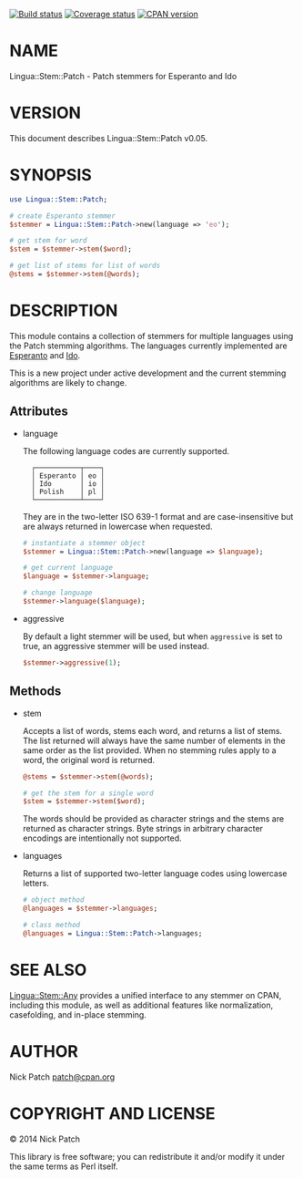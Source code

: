 [![Build status](https://travis-ci.org/patch/lingua-stem-patch-pm5.png)](https://travis-ci.org/patch/lingua-stem-patch-pm5)
[![Coverage status](https://coveralls.io/repos/patch/lingua-stem-patch-pm5/badge.png)](https://coveralls.io/r/patch/lingua-stem-patch-pm5)
[![CPAN version](https://badge.fury.io/pl/Lingua-Stem-Patch.png)](http://badge.fury.io/pl/Lingua-Stem-Patch)

# NAME

Lingua::Stem::Patch - Patch stemmers for Esperanto and Ido

# VERSION

This document describes Lingua::Stem::Patch v0.05.

# SYNOPSIS

```perl
use Lingua::Stem::Patch;

# create Esperanto stemmer
$stemmer = Lingua::Stem::Patch->new(language => 'eo');

# get stem for word
$stem = $stemmer->stem($word);

# get list of stems for list of words
@stems = $stemmer->stem(@words);
```

# DESCRIPTION

This module contains a collection of stemmers for multiple languages using the
Patch stemming algorithms. The languages currently implemented are
[Esperanto](https://metacpan.org/pod/Lingua::Stem::Patch::EO) and [Ido](https://metacpan.org/pod/Lingua::Stem::Patch::IO).

This is a new project under active development and the current stemming
algorithms are likely to change.

## Attributes

- language

    The following language codes are currently supported.

        ┌───────────┬────┐
        │ Esperanto │ eo │
        │ Ido       │ io │
        │ Polish    │ pl │
        └───────────┴────┘

    They are in the two-letter ISO 639-1 format and are case-insensitive but are
    always returned in lowercase when requested.

    ```perl
    # instantiate a stemmer object
    $stemmer = Lingua::Stem::Patch->new(language => $language);

    # get current language
    $language = $stemmer->language;

    # change language
    $stemmer->language($language);
    ```

- aggressive

    By default a light stemmer will be used, but when `aggressive` is set to true,
    an aggressive stemmer will be used instead.

    ```perl
    $stemmer->aggressive(1);
    ```

## Methods

- stem

    Accepts a list of words, stems each word, and returns a list of stems. The list
    returned will always have the same number of elements in the same order as the
    list provided. When no stemming rules apply to a word, the original word is
    returned.

    ```perl
    @stems = $stemmer->stem(@words);

    # get the stem for a single word
    $stem = $stemmer->stem($word);
    ```

    The words should be provided as character strings and the stems are returned as
    character strings. Byte strings in arbitrary character encodings are
    intentionally not supported.

- languages

    Returns a list of supported two-letter language codes using lowercase letters.

    ```perl
    # object method
    @languages = $stemmer->languages;

    # class method
    @languages = Lingua::Stem::Patch->languages;
    ```

# SEE ALSO

[Lingua::Stem::Any](https://metacpan.org/pod/Lingua::Stem::Any) provides a unified interface to any stemmer on CPAN,
including this module, as well as additional features like normalization,
casefolding, and in-place stemming.

# AUTHOR

Nick Patch <patch@cpan.org>

# COPYRIGHT AND LICENSE

© 2014 Nick Patch

This library is free software; you can redistribute it and/or modify it under
the same terms as Perl itself.
